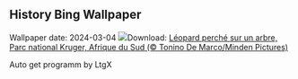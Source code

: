 ## History Bing Wallpaper
Wallpaper date: 2024-03-04
![](https://www.bing.com/th?id=OHR.KrugerLeopard_FR-CA5062998133_UHD.jpg&w=1000)Download: [Léopard perché sur un arbre, Parc national Kruger, Afrique du Sud (© Tonino De Marco/Minden Pictures)](https://www.bing.com/th?id=OHR.KrugerLeopard_FR-CA5062998133_UHD.jpg)

Auto get programm by LtgX
